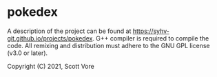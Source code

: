 # pokedex
A description of the project can be found at https://syhv-git.github.io/projects/pokedex.
G++ compiler is required to compile the code.
All remixing and distribution must adhere to the GNU GPL license (v3.0 or later).

Copyright (C) 2021, Scott Vore
